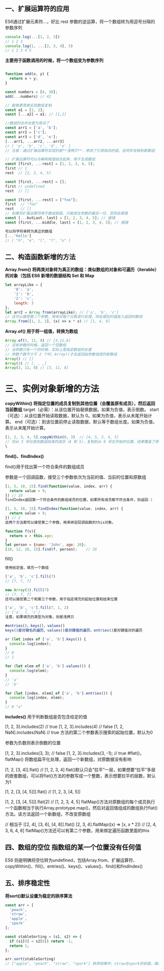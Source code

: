 ## 一、扩展运算符的应用
ES6通过扩展元素符...，好比 rest 参数的逆运算，将一个数组转为用逗号分隔的参数序列

```javascript
console.log(...[1, 2, 3])
// 1 2 3
console.log(1, ...[2, 3, 4], 5)
// 1 2 3 4 5
```

**主要用于函数调用的时候，将一个数组变为参数序列**
```javascript

function add(x, y) {
  return x + y;
}

const numbers = [4, 38];
add(...numbers) // 42

// 能够更简单实现数组复制
const a1 = [1, 2];
const [...a2] = a1; // [1,2]

//数组的合并也更为简洁了
const arr1 = ['a', 'b'];
const arr2 = ['c'];
const arr3 = ['d', 'e'];
[...arr1, ...arr2, ...arr3]
// [ 'a', 'b', 'c', 'd', 'e' ]
// 注意：通过扩展运算符实现的是**浅拷贝**，修改了引用指向的值，会同步反映到新数组

// 扩展运算符可以与解构赋值结合起来，用于生成数组
const [first, ...rest] = [1, 2, 3, 4, 5];
first // 1
rest  // [2, 3, 4, 5]

const [first, ...rest] = [];
first // undefined
rest  // []

const [first, ...rest] = ["foo"];
first  // "foo"
rest   // []
// 如果将扩展运算符用于数组赋值，只能放在参数的最后一位，否则会报错
const [...butLast, last] = [1, 2, 3, 4, 5]; // 报错
const [first, ...middle, last] = [1, 2, 3, 4, 5]; // 报错

可以将字符串转为真正的数组
[...'hello']
// [ "h", "e", "l", "l", "o" ]
```

## 二、构造函数新增的方法
**Array.from() 将两类对象转为真正的数组：类似数组的对象和可遍历（iterable）的对象（包括 ES6 新增的数据结构 Set 和 Map**
```javascript
let arrayLike = {
    '0': 'a',
    '1': 'b',
    '2': 'c',
    length: 3
};
let arr2 = Array.from(arrayLike); // ['a', 'b', 'c']
// 还可以接受第二个参数，用来对每个元素进行处理，将处理后的值放入返回的数组
Array.from([1, 2, 3], (x) => x * x) // [1, 4, 9]
```
**Array.of() 用于将一组值，转换为数组**

```javascript
Array.of(3, 11, 8) // [3,11,8]
// 没有参数的时候，返回一个空数组
// 当参数只有一个的时候，实际上是指定数组的长度
// 参数个数不少于 2 个时，Array()才会返回由参数组成的新数组
Array() // []
Array(3) // [, , ,]
Array(3, 11, 8) // [3, 11, 8]
```

# 三、实例对象新增的方法
**copyWithin() 将指定位置的成员复制到其他位置（会覆盖原有成员），然后返回当前数组**
target（必需）：从该位置开始替换数据。如果为负值，表示倒数。
start（可选）：从该位置开始读取数据，默认为 0。如果为负值，表示从末尾开始计算。
end（可选）：到该位置前停止读取数据，默认等于数组长度。如果为负值，表示从末尾开始计算。

```javascript
[1, 2, 3, 4, 5].copyWithin(0, 3)  // [4, 5, 3, 4, 5] 
// 将从 3 号位直到数组结束的成员（4 和 5），复制到从 0 号位开始的位置，结果覆盖了原来的 1 和 2
\
```
**find()、findIndex()**

find()用于找出第一个符合条件的数组成员

参数是一个回调函数，接受三个参数依次为当前的值、当前的位置和原数组
```javascript
[1, 5, 10, 15].find(function(value, index, arr) {
  return value > 9;
}) // 10
findIndex返回第一个符合条件的数组成员的位置，如果所有成员都不符合条件，则返回-1

[1, 5, 10, 15].findIndex(function(value, index, arr) {
  return value > 9;
}) // 2
这两个方法都可以接受第二个参数，用来绑定回调函数的this对象。

function f(v){
  return v > this.age;
}
let person = {name: 'John', age: 20};
[10, 12, 26, 15].find(f, person);    // 26
```
fill()
```javascript
使用给定值，填充一个数组

['a', 'b', 'c'].fill(7)
// [7, 7, 7]

new Array(3).fill(7)
// [7, 7, 7]
还可以接受第二个和第三个参数，用于指定填充的起始位置和结束位置

['a', 'b', 'c'].fill(7, 1, 2)
// ['a', 7, 'c']
注意，如果填充的类型为对象，则是浅拷贝

#entries()，keys()，values()
keys()是对键名的遍历、values()是对键值的遍历，entries()是对键值对的遍历

or (let index of ['a', 'b'].keys()) {
  console.log(index);
}
// 0
// 1

for (let elem of ['a', 'b'].values()) {
  console.log(elem);
}
// 'a'
// 'b'

for (let [index, elem] of ['a', 'b'].entries()) {
  console.log(index, elem);
}
// 0 "a"
```
**includes()**
用于判断数组是否包含给定的值

[1, 2, 3].includes(2)     // true
[1, 2, 3].includes(4)     // false
[1, 2, NaN].includes(NaN) // true
方法的第二个参数表示搜索的起始位置，默认为0

参数为负数则表示倒数的位置

[1, 2, 3].includes(3, 3);  // false
[1, 2, 3].includes(3, -1); // true
#flat()，flatMap()
将数组扁平化处理，返回一个新数组，对原数据没有影响

[1, 2, [3, 4]].flat()
// [1, 2, 3, 4]
flat()默认只会“拉平”一层，如果想要“拉平”多层的嵌套数组，可以将flat()方法的参数写成一个整数，表示想要拉平的层数，默认为1

[1, 2, [3, [4, 5]]].flat()
// [1, 2, 3, [4, 5]]

[1, 2, [3, [4, 5]]].flat(2)
// [1, 2, 3, 4, 5]
flatMap()方法对原数组的每个成员执行一个函数相当于执行Array.prototype.map()，然后对返回值组成的数组执行flat()方法。该方法返回一个新数组，不改变原数组

// 相当于 [[2, 4], [3, 6], [4, 8]].flat()
[2, 3, 4].flatMap((x) => [x, x * 2])
// [2, 4, 3, 6, 4, 8]
flatMap()方法还可以有第二个参数，用来绑定遍历函数里面的this

## 四、数组的空位 指数组的某一个位置没有任何值
ES6 则是明确将空位转为undefined，包括Array.from、扩展运算符、copyWithin()、fill()、entries()、keys()、values()、find()和findIndex()

## 五、排序稳定性
**将sort()默认设置为稳定的排序算法**
```javascript
const arr = [
  'peach',
  'straw',
  'apple',
  'spork'
];

const stableSorting = (s1, s2) => {
  if (s1[0] < s2[0]) return -1;
  return 1;
};

arr.sort(stableSorting)
// ["apple", "peach", "straw", "spork"] 排序结果中，straw在spork的前面，跟原始顺序一致
```